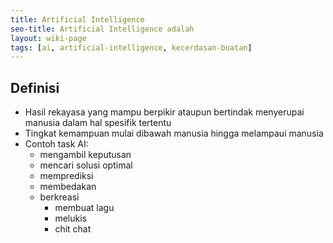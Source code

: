 ```yaml
---
title: Artificial Intelligence
seo-title: Artificial Intelligence adalah
layout: wiki-page
tags: [ai, artificial-intelligence, kecerdasan-buatan]
---
```


## Definisi
- Hasil rekayasa yang mampu berpikir ataupun bertindak menyerupai manusia dalam hal spesifik tertentu
- Tingkat kemampuan mulai dibawah manusia hingga melampaui manusia
- Contoh task AI:
  - mengambil keputusan
  - mencari solusi optimal
  - memprediksi
  - membedakan
  - berkreasi
    - membuat lagu
    - melukis
    - chit chat
